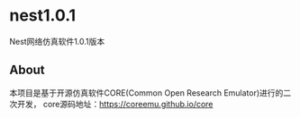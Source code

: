 # nest1.0.1
Nest网络仿真软件1.0.1版本
## About
本项目是基于开源仿真软件CORE(Common Open Research Emulator)进行的二次开发，
core源码地址：https://coreemu.github.io/core
